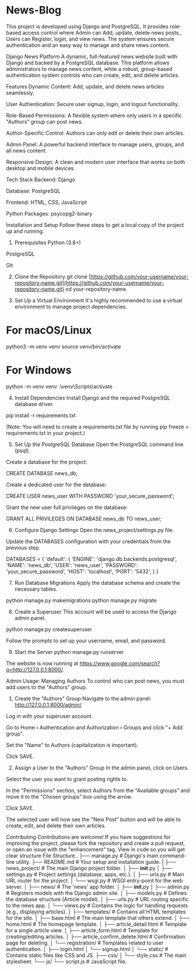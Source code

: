# News-Blog
This project is developed using Django and PostgreSQL. It provides role-based access control where  Admin can Add, update, delete news posts., Users can Register, login, and view news. The system ensures secure authentication and an easy way to manage and share news content.

Django News Platform
A dynamic, full-featured news website built with Django and backed by a PostgreSQL database. This platform allows administrators to manage news content, while a robust, group-based authentication system controls who can create, edit, and delete articles.

Features
Dynamic Content: Add, update, and delete news articles seamlessly.

User Authentication: Secure user signup, login, and logout functionality.

Role-Based Permissions: A flexible system where only users in a specific "Authors" group can post news.

Author-Specific Control: Authors can only edit or delete their own articles.

Admin Panel: A powerful backend interface to manage users, groups, and all news content.

Responsive Design: A clean and modern user interface that works on both desktop and mobile devices.

Tech Stack
Backend: Django

Database: PostgreSQL

Frontend: HTML, CSS, JavaScript

Python Packages: psycopg2-binary

Installation and Setup
Follow these steps to get a local copy of the project up and running.

1. Prerequisites
Python (3.8+)

PostgreSQL

Git

2. Clone the Repository
git clone [https://github.com/your-username/your-repository-name.git](https://github.com/your-username/your-repository-name.git)
cd your-repository-name

3. Set Up a Virtual Environment
It's highly recommended to use a virtual environment to manage project dependencies.

# For macOS/Linux
python3 -m venv venv
source venv/bin/activate

# For Windows
python -m venv venv
.\venv\Scripts\activate

4. Install Dependencies
Install Django and the required PostgreSQL database driver.

pip install -r requirements.txt

(Note: You will need to create a requirements.txt file by running pip freeze > requirements.txt in your project.)

5. Set Up the PostgreSQL Database
Open the PostgreSQL command line (psql).

Create a database for the project:

CREATE DATABASE news_db;

Create a dedicated user for the database:

CREATE USER news_user WITH PASSWORD 'your_secure_password';

Grant the new user full privileges on the database:

GRANT ALL PRIVILEGES ON DATABASE news_db TO news_user;

6. Configure Django Settings
Open the news_project/settings.py file.

Update the DATABASES configuration with your credentials from the previous step.

DATABASES = {
    'default': {
        'ENGINE': 'django.db.backends.postgresql',
        'NAME': 'news_db',
        'USER': 'news_user',
        'PASSWORD': 'your_secure_password',
        'HOST': 'localhost',
        'PORT': '5432',
    }
}

7. Run Database Migrations
Apply the database schema and create the necessary tables.

python manage.py makemigrations
python manage.py migrate

8. Create a Superuser
This account will be used to access the Django admin panel.

python manage.py createsuperuser

Follow the prompts to set up your username, email, and password.

9. Start the Server
python manage.py runserver

The website is now running at https://www.google.com/search?q=http://127.0.0.1:8000/.

Admin Usage: Managing Authors
To control who can post news, you must add users to the "Authors" group.

1. Create the "Authors" Group
Navigate to the admin panel: http://127.0.0.1:8000/admin/

Log in with your superuser account.

Go to Home › Authentication and Authorization › Groups and click "+ Add group".

Set the "Name" to Authors (capitalization is important).

Click SAVE.

2. Assign a User to the "Authors" Group
In the admin panel, click on Users.

Select the user you want to grant posting rights to.

In the "Permissions" section, select Authors from the "Available groups" and move it to the "Chosen groups" box using the arrow.

Click SAVE.

The selected user will now see the "New Post" button and will be able to create, edit, and delete their own articles.

Contributing
Contributions are welcome! If you have suggestions for improving the project, please fork the repository and create a pull request, or open an issue with the "enhancement" tag.
View in code so you will get clear structure
File Structure
.
├── manage.py                 # Django's main command-line utility.
├── README.md                 # Your setup and installation guide.
|
├── news_project/             # The main Django project folder.
│   ├── __init__.py
│   ├── settings.py           # Project settings (database, apps, etc.).
│   ├── urls.py               # Main URL router for the project.
│   └── wsgi.py               # WSGI entry-point for the web server.
│
├── news/                     # The 'news' app folder.
│   ├── __init__.py
│   ├── admin.py              # Registers models with the Django admin site.
│   ├── models.py             # Defines the database structure (Article model).
│   ├── urls.py               # URL routing specific to the news app.
│   └── views.py              # Contains the logic for handling requests (e.g., displaying articles).
│
├── templates/                # Contains all HTML templates for the site.
│   ├── base.html             # The main template that others extend.
│   ├── home.html             # The homepage template.
│   ├── article_detail.html   # Template for a single article view.
│   ├── article_form.html     # Template for creating/editing articles.
│   ├── article_confirm_delete.html # Confirmation page for deleting.
│   └── registration/         # Templates related to user authentication.
│       ├── login.html
│       └── signup.html
│
└── static/                   # Contains static files like CSS and JS.
    ├── css/
    │   └── style.css         # The main stylesheet.
    └── js/
        └── script.js         # JavaScript file.
